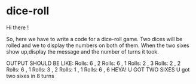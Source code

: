# dice-roll
Hi there ! 

So, here we have to write a code for a dice-roll game. 
Two dices will be rolled and we to display the numbers on both of them. When the two sixes show up,display the message and the number of turns it took.
 
 OUTPUT SHOULD BE LIKE:
Rolls: 6 , 2
Rolls: 6 , 1
Rolls: 2 , 3
Rolls: 2 , 2
Rolls: 6 , 1
Rolls: 3 , 2
Rolls: 1 , 1
Rolls: 6 , 6
HEYA! U GOT TWO SIXES
U got two sixes in 8 turns
